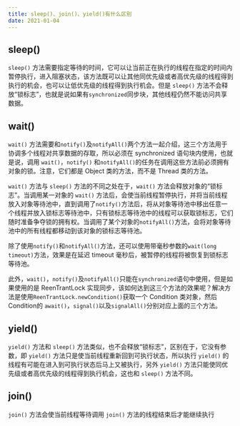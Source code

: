 ```yaml
---
title: sleep()、join()、yield()有什么区别
date: 2021-01-04
---
```


## sleep()
```sleep()``` 方法需要指定等待的时间，它可以让当前正在执行的线程在指定的时间内暂停执行，进入阻塞状态，该方法既可以让其他同优先级或者高优先级的线程得到执行的机会，也可以让低优先级的线程得到执行机会。但是 ```sleep()``` 方法不会释放“锁标志”，也就是说如果有```synchronized```同步块，其他线程仍然不能访问共享数据。

## wait()
```wait()``` 方法需要和```notify()```及```notifyAll()```两个方法一起介绍，这三个方法用于协调多个线程对共享数据的存取，所以必须在 synchronized 语句块内使用，也就是说，调用 ```wait()```，```notify()``` 和```notifyAll()```的任务在调用这些方法前必须拥有对象的锁。注意，它们都是 Object 类的方法，而不是 Thread 类的方法。

```wait()``` 方法与 ```sleep()``` 方法的不同之处在于，```wait()``` 方法会释放对象的“锁标志”。当调用某一对象的 ```wait()``` 方法后，会使当前线程暂停执行，并将当前线程放入对象等待池中，直到调用了```notify()```方法后，将从对象等待池中移出任意一个线程并放入锁标志等待池中，只有锁标志等待池中的线程可以获取锁标志，它们随时准备争夺锁的拥有权。当调用了某个对象的```notifyAll()```方法，会将对象等待池中的所有线程都移动到该对象的锁标志等待池。

除了使用```notify()```和```notifyAll()```方法，还可以使用带毫秒参数的```wait(long timeout)```方法，效果是在延迟 timeout 毫秒后，被暂停的线程将被恢复到锁标志等待池。

此外，```wait()```，```notify()```及```notifyAll()```只能在```synchronized```语句中使用，但是如果使用的是 ReenTrantLock 实现同步，该如何达到这三个方法的效果呢？解决方法是使用```ReenTrantLock.newCondition()```获取一个 Condition 类对象，然后 Condition的 ```await()```，```signal()```以及```signalAll()```分别对应上面的三个方法。

## yield()
```yield()``` 方法和 ```sleep()``` 方法类似，也不会释放“锁标志”，区别在于，它没有参数，即 ```yield()``` 方法只是使当前线程重新回到可执行状态，所以执行 ```yield()``` 的线程有可能在进入到可执行状态后马上又被执行，另外 ```yield()``` 方法只能使同优先级或者高优先级的线程得到执行机会，这也和 ```sleep()``` 方法不同。

## join()
```join()``` 方法会使当前线程等待调用 ```join()``` 方法的线程结束后才能继续执行
